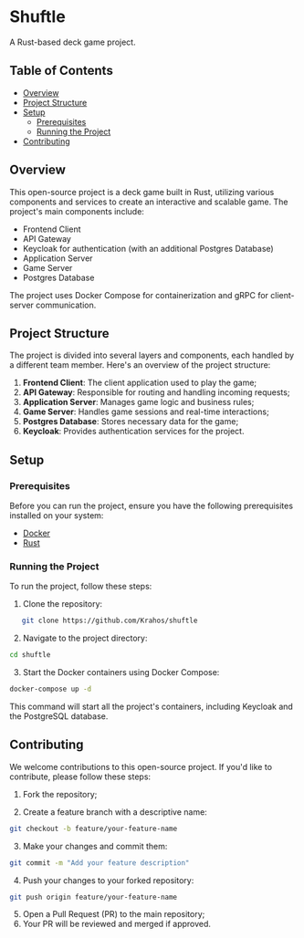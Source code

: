 # Shuftle

A Rust-based deck game project.

## Table of Contents

- [Overview](#overview)
- [Project Structure](#project-structure)
- [Setup](#setup)
  - [Prerequisites](#prerequisites)
  - [Running the Project](#running-the-project)
- [Contributing](#contributing)

## Overview

This open-source project is a deck game built in Rust, utilizing various components and services to create an interactive and scalable game. The project's main components include:

- Frontend Client
- API Gateway
- Keycloak for authentication (with an additional Postgres Database)
- Application Server
- Game Server
- Postgres Database

The project uses Docker Compose for containerization and gRPC for client-server communication.

## Project Structure

The project is divided into several layers and components, each handled by a different team member. Here's an overview of the project structure:

1. **Frontend Client**: The client application used to play the game;
2. **API Gateway**: Responsible for routing and handling incoming requests;
3. **Application Server**: Manages game logic and business rules;
4. **Game Server**: Handles game sessions and real-time interactions;
5. **Postgres Database**: Stores necessary data for the game;
6. **Keycloak**: Provides authentication services for the project.

## Setup

### Prerequisites

Before you can run the project, ensure you have the following prerequisites installed on your system:

- [Docker](https://www.docker.com/get-started)
- [Rust](https://www.rust-lang.org/tools/install)

### Running the Project

To run the project, follow these steps:

1. Clone the repository:

```bash
   git clone https://github.com/Krahos/shuftle
```

2. Navigate to the project directory:

```bash
cd shuftle
```

3. Start the Docker containers using Docker Compose:

```bash
docker-compose up -d
```

This command will start all the project's containers, including Keycloak and the PostgreSQL database.

## Contributing

We welcome contributions to this open-source project. If you'd like to contribute, please follow these steps:

1. Fork the repository;

2. Create a feature branch with a descriptive name:

```bash
git checkout -b feature/your-feature-name
```

3. Make your changes and commit them:

```bash
git commit -m "Add your feature description"
```

4. Push your changes to your forked repository:

```bash
git push origin feature/your-feature-name
```

5. Open a Pull Request (PR) to the main repository;
6. Your PR will be reviewed and merged if approved.
